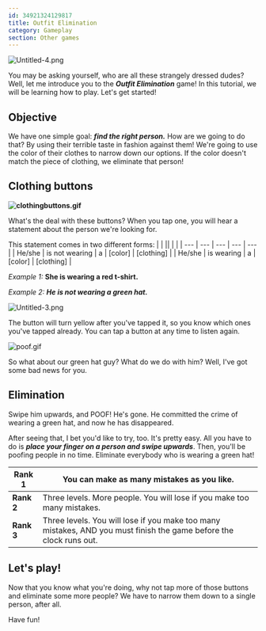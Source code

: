 ```yaml
---
id: 34921324129817
title: Outfit Elimination
category: Gameplay
section: Other games
---
```

![Untitled-4.png](https://help.studycat.com/hc/article_attachments/34921324100889)

You may be asking yourself, who are all these strangely dressed dudes? Well, let me introduce you to the ***Outfit Elimination*** game! In this tutorial, we will be learning how to play. Let's get started!

## Objective

We have one simple goal: ***find the right person.*** How are we going to do that? By using their terrible taste in fashion against them! We're going to use the color of their clothes to narrow down our options. If the color doesn't match the piece of clothing, we eliminate that person!

## Clothing buttons

**![clothingbuttons.gif](https://help.studycat.com/hc/article_attachments/34921310348441)**

What's the deal with these buttons? When you tap one, you will hear a statement about the person we're looking for.

This statement comes in two different forms:
| |  || | |
| --- | --- | --- | --- | --- |
| He/she | is not wearing | a | [color] | [clothing] |
| He/she | is wearing | a | [color] | [clothing] |

*Example 1:* **She is wearing a red t-shirt.**

*Example 2:* ***He is not wearing a green hat.***

![Untitled-3.png](https://help.studycat.com/hc/article_attachments/34921324104985)  

The button will turn yellow after you've tapped it, so you know which ones you've tapped already. You can tap a button at any time to listen again.

![poof.gif](https://help.studycat.com/hc/article_attachments/34921324114329)

So what about our green hat guy? What do we do with him? Well, I've got some bad news for you.

## Elimination

Swipe him upwards, and POOF! He's gone. He committed the crime of wearing a green hat, and now he has disappeared.

After seeing that, I bet you'd like to try, too. It's pretty easy. All you have to do is ***place your finger on a person and swipe upwards***. Then, you'll be poofing people in no time. Eliminate everybody who is wearing a green hat!

| **Rank 1** | You can make as many mistakes as you like. |
| --- | --- |
| **Rank 2** | Three levels. More people. You will lose if you make too many mistakes. |
| **Rank 3** | Three levels. You will lose if you make too many mistakes, AND you must finish the game before the clock runs out. |

## Let's play!

Now that you know what you're doing, why not tap more of those buttons and eliminate some more people? We have to narrow them down to a single person, after all.

Have fun!